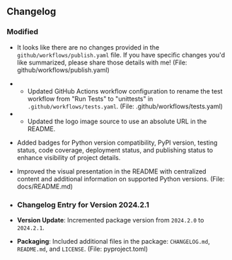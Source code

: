 ## Changelog

### Modified
- It looks like there are no changes provided in the `github/workflows/publish.yaml` file. If you have specific changes you'd like summarized, please share those details with me! (File: github/workflows/publish.yaml)
- - Updated GitHub Actions workflow configuration to rename the test workflow from "Run Tests" to "unittests" in `.github/workflows/tests.yaml`. (File: .github/workflows/tests.yaml)
- - Updated the logo image source to use an absolute URL in the README.
- Added badges for Python version compatibility, PyPI version, testing status, code coverage, deployment status, and publishing status to enhance visibility of project details.
- Improved the visual presentation in the README with centralized content and additional information on supported Python versions. (File: docs/README.md)
- ### Changelog Entry for Version 2024.2.1

- **Version Update**: Incremented package version from `2024.2.0` to `2024.2.1`.
- **Packaging**: Included additional files in the package: `CHANGELOG.md`, `README.md`, and `LICENSE`. (File: pyproject.toml)
